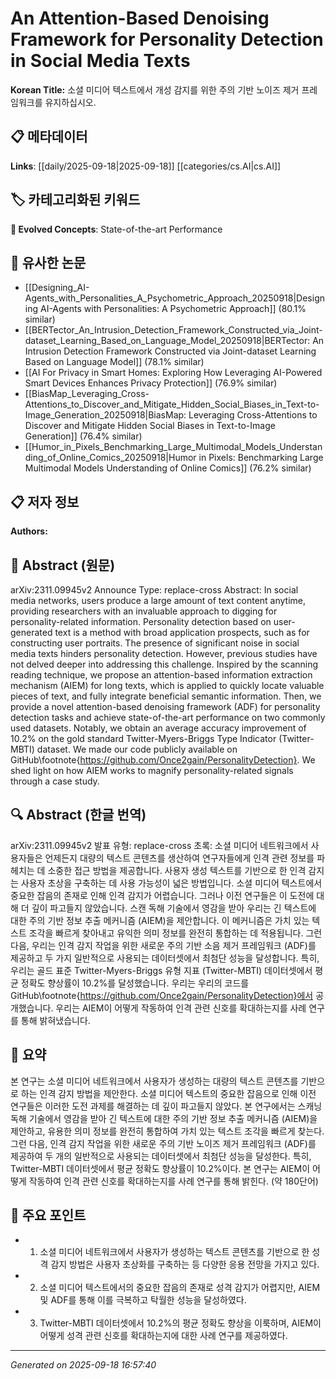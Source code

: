 
# An Attention-Based Denoising Framework for Personality Detection in Social Media Texts

**Korean Title:** 소셜 미디어 텍스트에서 개성 감지를 위한 주의 기반 노이즈 제거 프레임워크를 유지하십시오.

## 📋 메타데이터

**Links**: [[daily/2025-09-18|2025-09-18]] [[categories/cs.AI|cs.AI]]

## 🏷️ 카테고리화된 키워드
**🚀 Evolved Concepts**: State-of-the-art Performance

## 🔗 유사한 논문
- [[Designing_AI-Agents_with_Personalities_A_Psychometric_Approach_20250918|Designing AI-Agents with Personalities: A Psychometric Approach]] (80.1% similar)
- [[BERTector_An_Intrusion_Detection_Framework_Constructed_via_Joint-dataset_Learning_Based_on_Language_Model_20250918|BERTector: An Intrusion Detection Framework Constructed via Joint-dataset Learning Based on Language Model]] (78.1% similar)
- [[AI For Privacy in Smart Homes: Exploring How Leveraging AI-Powered Smart Devices Enhances Privacy Protection]] (76.9% similar)
- [[BiasMap_Leveraging_Cross-Attentions_to_Discover_and_Mitigate_Hidden_Social_Biases_in_Text-to-Image_Generation_20250918|BiasMap: Leveraging Cross-Attentions to Discover and Mitigate Hidden Social Biases in Text-to-Image Generation]] (76.4% similar)
- [[Humor_in_Pixels_Benchmarking_Large_Multimodal_Models_Understanding_of_Online_Comics_20250918|Humor in Pixels: Benchmarking Large Multimodal Models Understanding of Online Comics]] (76.2% similar)

## 📋 저자 정보

**Authors:** 

## 📄 Abstract (원문)

arXiv:2311.09945v2 Announce Type: replace-cross 
Abstract: In social media networks, users produce a large amount of text content anytime, providing researchers with an invaluable approach to digging for personality-related information. Personality detection based on user-generated text is a method with broad application prospects, such as for constructing user portraits. The presence of significant noise in social media texts hinders personality detection. However, previous studies have not delved deeper into addressing this challenge. Inspired by the scanning reading technique, we propose an attention-based information extraction mechanism (AIEM) for long texts, which is applied to quickly locate valuable pieces of text, and fully integrate beneficial semantic information. Then, we provide a novel attention-based denoising framework (ADF) for personality detection tasks and achieve state-of-the-art performance on two commonly used datasets. Notably, we obtain an average accuracy improvement of 10.2% on the gold standard Twitter-Myers-Briggs Type Indicator (Twitter-MBTI) dataset. We made our code publicly available on GitHub\footnote{https://github.com/Once2gain/PersonalityDetection}. We shed light on how AIEM works to magnify personality-related signals through a case study.

## 🔍 Abstract (한글 번역)

arXiv:2311.09945v2 발표 유형: replace-cross
초록: 소셜 미디어 네트워크에서 사용자들은 언제든지 대량의 텍스트 콘텐츠를 생산하여 연구자들에게 인격 관련 정보를 파헤치는 데 소중한 접근 방법을 제공합니다. 사용자 생성 텍스트를 기반으로 한 인격 감지는 사용자 초상을 구축하는 데 사용 가능성이 넓은 방법입니다. 소셜 미디어 텍스트에서 중요한 잡음의 존재로 인해 인격 감지가 어렵습니다. 그러나 이전 연구들은 이 도전에 대해 더 깊이 파고들지 않았습니다. 스캔 독해 기술에서 영감을 받아 우리는 긴 텍스트에 대한 주의 기반 정보 추출 메커니즘 (AIEM)을 제안합니다. 이 메커니즘은 가치 있는 텍스트 조각을 빠르게 찾아내고 유익한 의미 정보를 완전히 통합하는 데 적용됩니다. 그런 다음, 우리는 인격 감지 작업을 위한 새로운 주의 기반 소음 제거 프레임워크 (ADF)를 제공하고 두 가지 일반적으로 사용되는 데이터셋에서 최첨단 성능을 달성합니다. 특히, 우리는 골드 표준 Twitter-Myers-Briggs 유형 지표 (Twitter-MBTI) 데이터셋에서 평균 정확도 향상률이 10.2%를 달성했습니다. 우리는 우리의 코드를 GitHub\footnote{https://github.com/Once2gain/PersonalityDetection}에서 공개했습니다. 우리는 AIEM이 어떻게 작동하여 인격 관련 신호를 확대하는지를 사례 연구를 통해 밝혀냈습니다.

## 📝 요약

본 연구는 소셜 미디어 네트워크에서 사용자가 생성하는 대량의 텍스트 콘텐츠를 기반으로 하는 인격 감지 방법을 제안한다. 소셜 미디어 텍스트의 중요한 잡음으로 인해 이전 연구들은 이러한 도전 과제를 해결하는 데 깊이 파고들지 않았다. 본 연구에서는 스캐닝 독해 기술에서 영감을 받아 긴 텍스트에 대한 주의 기반 정보 추출 메커니즘 (AIEM)을 제안하고, 유용한 의미 정보를 완전히 통합하여 가치 있는 텍스트 조각을 빠르게 찾는다. 그런 다음, 인격 감지 작업을 위한 새로운 주의 기반 노이즈 제거 프레임워크 (ADF)를 제공하여 두 개의 일반적으로 사용되는 데이터셋에서 최첨단 성능을 달성한다. 특히, Twitter-MBTI 데이터셋에서 평균 정확도 향상률이 10.2%이다. 본 연구는 AIEM이 어떻게 작동하여 인격 관련 신호를 확대하는지를 사례 연구를 통해 밝힌다. (약 180단어)

## 🎯 주요 포인트

- 1. 소셜 미디어 네트워크에서 사용자가 생성하는 텍스트 콘텐츠를 기반으로 한 성격 감지 방법은 사용자 초상화를 구축하는 등 다양한 응용 전망을 가지고 있다.

- 2. 소셜 미디어 텍스트에서의 중요한 잡음의 존재로 성격 감지가 어렵지만, AIEM 및 ADF를 통해 이를 극복하고 탁월한 성능을 달성하였다.

- 3. Twitter-MBTI 데이터셋에서 10.2%의 평균 정확도 향상을 이룩하며, AIEM이 어떻게 성격 관련 신호를 확대하는지에 대한 사례 연구를 제공하였다.

---

*Generated on 2025-09-18 16:57:40*